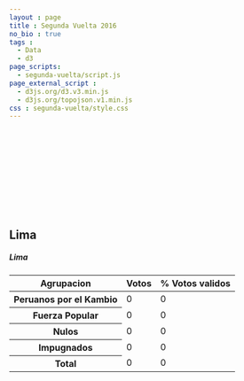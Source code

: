 ```yaml
---
layout : page
title : Segunda Vuelta 2016
no_bio : true  
tags :  
  - Data
  - d3
page_scripts:
  - segunda-vuelta/script.js
page_external_script :
  - d3js.org/d3.v3.min.js
  - d3js.org/topojson.v1.min.js
css : segunda-vuelta/style.css
---
```

<div class="row h-100">
        <div id="svg-container" class="col-sm-6">
            <svg></svg>
        </div>
        <div class="col-sm-6" id="summary-container">
            <h2 class="display-4" id="nombre">Lima</h2>
            <h5 class="display-5" id="departamento">Lima</h5>
            <table class="table table-striped">
                <thead>
                <tr>
                    <th scope="col">Agrupacion</th>
                    <th scope="col">Votos</th>
                    <th scope="col">% Votos validos</th>
                    <!--<th scope="col">% Votantes</th>-->
                </tr>
                </thead>
                <tbody>
                <tr>
                    <th scope="row">Peruanos por el Kambio</th>
                    <td id="ppk" class="text-center">0</td>
                    <td id="per-ppk" class="text-center">0</td>
                    <!--<td id="per-ppk-abs">0</td>-->
                </tr>
                <tr>
                    <th scope="row">Fuerza Popular</th>
                    <td id="fp" class="text-center">0</td>
                    <td id="per-fp" class="text-center">0</td>
                    <!--<td id="per-fp-abs">0</td>-->
                </tr>
                <tr>
                    <th scope="row">Nulos</th>
                    <td id="null" class="text-center">0</td>
                    <td id="per-null" class="text-center">0</td>
                    <!--<td id="per-null-abs">0</td>-->
                </tr>
                <tr>
                    <th scope="row">Impugnados</th>
                    <td id="impug" class="text-center">0</td>
                    <td id="per-impug" class="text-center">0</td>
                    <!--<td id="per-impug-abs">0</td>-->
                </tr>
                <tr>
                    <th scope="row">Total</th>
                    <td id="total" class="text-center">0</td>
                    <td id="per-total" class="text-center">0</td>
                    <!--<td id="per-total-abs">0</td>-->
                </tr>
                </tbody>
            </table>
        </div>
    </div>
